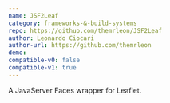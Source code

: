 ```yaml
---
name: JSF2Leaf
category: frameworks-&-build-systems
repo: https://github.com/themrleon/JSF2Leaf
author: Leonardo Ciocari
author-url: https://github.com/themrleon
demo: 
compatible-v0: false
compatible-v1: true
---
```


A JavaServer Faces wrapper for Leaflet.
